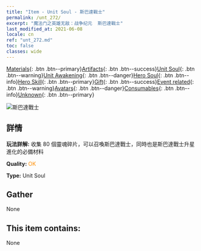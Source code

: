 ```yaml
---
title: "Item - Unit Soul - 斯巴達戰士"
permalink: /unt_272/
excerpt: "魔法门之英雄无敌：战争纪元  斯巴達戰士"
last_modified_at: 2021-06-08
locale: cn
ref: "unt_272.md"
toc: false
classes: wide
---
```

 [Materials](/ItemsCN/){: .btn .btn--primary}[Artifacts](/ItemsCN/Artifacts/){: .btn .btn--success}[Unit Soul](/ItemsCN/UnitSoul/){: .btn .btn--warning}[Unit Awakening](/ItemsCN/UnitAwakening/){: .btn .btn--danger}[Hero Soul](/ItemsCN/HeroSoul/){: .btn .btn--info}[Hero Skill](/ItemsCN/HeroSkill/){: .btn .btn--primary}[Gift](/ItemsCN/Gift/){: .btn .btn--success}[Event related](/ItemsCN/Events/){: .btn .btn--warning}[Avatars](/ItemsCN/Avatars/){: .btn .btn--danger}[Consumables](/ItemsCN/Consumables/){: .btn .btn--info}[Unknown](/ItemsCN/Unknown/){: .btn .btn--primary}

 ![斯巴達戰士](/images/u/ti_sibada.jpg)

## 詳情
 **玩法詳解:** 收集 80 個靈魂碎片，可以召喚斯巴達戰士，同時也是斯巴達戰士升星進化的必備材料

 **Quality:** <span style="color: #FF8C00">OK</span>

 **Type:** Unit Soul

## Gather

  None

## This item contains:

  None

